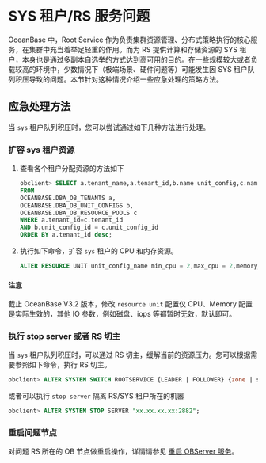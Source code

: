 SYS 租户/RS 服务问题
===================================

OceanBase 中，Root Service 作为负责集群资源管理、分布式策略执行的核心服务，在集群中充当着举足轻重的作用。而为 RS 提供计算和存储资源的 SYS 租户，本身也是通过多副本自选举的方式达到高可用的目的。在一些规模较大或者负载较高的环境中，少数情况下（极端场景、硬件问题等）可能发生因 SYS 租户队列积压导致的问题。本节针对这种情况介绍一些应急处理的策略方法。

应急处理方法
---------------------------

当 `sys` 租户队列积压时，您可以尝试通过如下几种方法进行处理。

### 扩容 sys 租户资源

1. 查看各个租户分配资源的方法如下

   ```sql
   obclient> SELECT a.tenant_name,a.tenant_id,b.name unit_config,c.name pool_name,b.max_cpu,b.min_cpu
   FROM
   OCEANBASE.DBA_OB_TENANTS a,
   OCEANBASE.DBA_OB_UNIT_CONFIGS b,
   OCEANBASE.DBA_OB_RESOURCE_POOLS c
   WHERE a.tenant_id=c.tenant_id
   AND b.unit_config_id = c.unit_config_id
   ORDER BY a.tenant_id desc;
   ```

2. 执行如下命令，扩容 `sys` 租户的 CPU 和内存资源。

   ```sql
   ALTER RESOURCE UNIT unit_config_name min_cpu = 2,max_cpu = 2,memory_size = '2G',max_iops = 10000,min_iops = 10000;
   ```

  <main id="notice" type='notice'>
    <h4>注意</h4>
    <p>截止 OceanBase V3.2 版本，修改 <code>resource unit</code> 配置仅 CPU、Memory 配置是实际生效的，其他 IO 参数，例如磁盘、iops 等都暂时无效，默认即可。</p>
  </main>

### 执行 stop server 或者 RS 切主

当 `sys` 租户队列积压时，可以通过 RS 切主，缓解当前的资源压力。您可以根据需要参照如下命令，执行 RS 切主。

```sql
obclient> ALTER SYSTEM SWITCH ROOTSERVICE {LEADER | FOLLOWER} {zone | server};
```

或者可以执行 `stop server` 隔离 RS/SYS 租户所在的机器

```sql
obclient> ALTER SYSTEM STOP SERVER "xx.xx.xx.xx:2882";
```

### 重启问题节点

对问题 RS 所在的 OB 节点做重启操作，详情请参见 [重启 OBServer 服务](../../../../2.basic-database-management/1.manage-clusters/5.manage-observer/4.restart-observer.md)。
